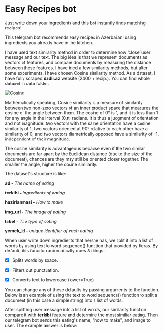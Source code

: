 # Easy Recipes bot

Just write down your ingredients and this bot instantly finds matching recipes!

This telegram bot recommends easy recipes in Azerbaijani using ingredients you already have in the kitchen.

I have used text similarity method in order to determine how ‘close’ user message and our text. The big idea is that we represent documents as vectors of features, and compare documents by measuring the distance between these features. I have tried a few similarity methods, but after some experiments, I have chosen Cosine similarity method. As a dataset, I have fully scraped __dadli.az__ website (2400 + recip.). You can find whole dataset in data folder.

![Cosine](https://miro.medium.com/max/426/1*5J8YlnfnZlzFobQC9cGk-w.png)


Mathematically speaking, Cosine similarity is a measure of similarity between two non-zero vectors of an inner product space that measures the cosine of the angle between them. The cosine of 0° is 1, and it is less than 1 for any angle in the interval (0,π] radians. It is thus a judgment of orientation and not magnitude: two vectors with the same orientation have a cosine similarity of 1, two vectors oriented at 90° relative to each other have a similarity of 0, and two vectors diametrically opposed have a similarity of -1, independent of their magnitude.

The cosine similarity is advantageous because even if the two similar documents are far apart by the Euclidean distance (due to the size of the document), chances are they may still be oriented closer together. The smaller the angle, higher the cosine similarity.

The dataset's structure is like:

__ad -__ _The name of eating_

__terkibi -__ _Ingredients of eating_

__hazirlanmasi -__ _How to make_

__img_url -__  _The image of eating_

__label -__ _The type of eating_

__yemek_id -__ _unique identifier of each eating_


When user write down ingredients that he/she has, we split it into a list of words by using text to word sequence() function that provided by Keras. By
default, this function automatically does 3 things: 

- [x] Splits words by space.

- [x] Filters out punctuation.

- [x] Converts text to lowercase (lower=True).

You can change any of these defaults by passing arguments to the function. Below is an example of using the text to word sequence() function to split a document (in this case a
simple string) into a list of words.

After splitting user message into a list of words, our similarity function compare it with __terkibi__ feature and determine the most similiar eating. Then our telegram bot sends this eating's name, "how to make", and image to user. The example answer is below:

